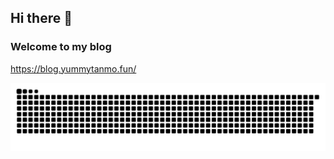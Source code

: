 ## Hi there 👋

### Welcome to my blog
https://blog.yummytanmo.fun/

<picture>
  <source media="(prefers-color-scheme: dark)" srcset="https://raw.githubusercontent.com/yummytanmo/yummytanmo/output/github-contribution-grid-snake-dark.svg">
  <source media="(prefers-color-scheme: light)" srcset="https://raw.githubusercontent.com/yummytanmo/yummytanmo/output/github-contribution-grid-snake.svg">
  <img alt="github contribution grid snake animation" src="https://raw.githubusercontent.com/yummytanmo/yummytanmo/output/github-contribution-grid-snake.svg">
</picture>
